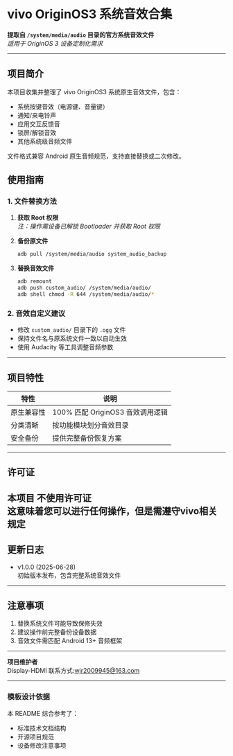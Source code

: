 # vivo OriginOS3 系统音效合集

**提取自 `/system/media/audio` 目录的官方系统音效文件**  
*适用于 OriginOS 3 设备定制化需求*

---

## 项目简介
本项目收集并整理了 vivo OriginOS3 系统原生音效文件，包含：
- 系统按键音效（电源键、音量键）
- 通知/来电铃声
- 应用交互反馈音
- 锁屏/解锁音效
- 其他系统级音频文件

文件格式兼容 Android 原生音频规范，支持直接替换或二次修改。

## 使用指南

### 1. 文件替换方法
1. **获取 Root 权限**  
   *注：操作需设备已解锁 Bootloader 并获取 Root 权限*
2. **备份原文件**  
   ```bash
   adb pull /system/media/audio system_audio_backup
   ```
3. **替换音效文件**  
   
   ```bash
   adb remount
   adb push custom_audio/ /system/media/audio/
   adb shell chmod -R 644 /system/media/audio/*
   ```

### 2. 音效自定义建议
- 修改 `custom_audio/` 目录下的 `.ogg` 文件
- 保持文件名与原系统文件一致以自动生效
- 使用 Audacity 等工具调整音频参数

---

## 项目特性
| 特性       | 说明                             |
| ---------- | -------------------------------- |
| 原生兼容性 | 100% 匹配 OriginOS3 音效调用逻辑 |
| 分类清晰   | 按功能模块划分音效目录           |
| 安全备份   | 提供完整备份恢复方案             |

---

## 许可证
本项目 **不使用许可证**  
这意味着您可以进行任何操作，但是需遵守**vivo相关规定**
---

## 更新日志
- v1.0.0 (2025-06-28)  
  初始版本发布，包含完整系统音效文件

---

## 注意事项
1. 替换系统文件可能导致保修失效
2. 建议操作前完整备份设备数据
3. 音效文件需匹配 Android 13+ 音频框架

---

**项目维护者**  
Display-HDMI
联系方式:wjr2009945@163.com

---

### 模板设计依据
本 README 综合参考了：
- 标准技术文档结构 
- 开源项目规范 
- 设备修改注意事项
